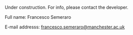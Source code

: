 Under construction. For info, please contact the developer.

Full name: Francesco Semeraro

E-mail addresss: francesco.semeraro@manchester.ac.uk
